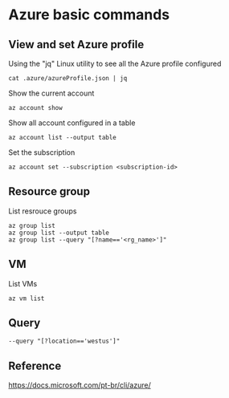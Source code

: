# Azure basic commands

## View and set Azure profile

Using the "jq" Linux utility to see all the Azure profile configured
```
cat .azure/azureProfile.json | jq
```
Show the current account
```
az account show
```
Show all account configured in a table
```
az account list --output table
```
Set the subscription
```
az account set --subscription <subscription-id>
```

## Resource group
List resrouce groups
```
az group list
az group list --output table
az group list --query "[?name=='<rg_name>']"
```
## VM
List VMs
```
az vm list
```
## Query
```
--query "[?location=='westus']"
```

## Reference
https://docs.microsoft.com/pt-br/cli/azure/
